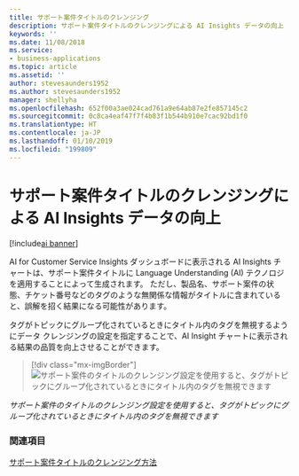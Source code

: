 ```yaml
---
title: サポート案件タイトルのクレンジング
description: サポート案件タイトルのクレンジングによる AI Insights データの向上
keywords: ''
ms.date: 11/08/2018
ms.service:
- business-applications
ms.topic: article
ms.assetid: ''
author: stevesaunders1952
ms.author: stevesaunders1952
manager: shellyha
ms.openlocfilehash: 652f00a3ae024cad761a9e64ab87e2fe857145c2
ms.sourcegitcommit: 0c8ca4eaf47f7f4b83f1b544b910e7cac92bd1f0
ms.translationtype: HT
ms.contentlocale: ja-JP
ms.lasthandoff: 01/10/2019
ms.locfileid: "199809"
---
```

# <a name="improve-your-ai-insights-data-by-cleansing-support-case-titles"></a>サポート案件タイトルのクレンジングによる AI Insights データの向上

[!include[ai banner](../includes/ai.md)] 

AI for Customer Service Insights ダッシュボードに表示される AI Insights チャートは、サポート案件タイトルに Language Understanding (AI) テクノロジを適用することによって生成されます。 ただし、製品名、サポート案件の状態、チケット番号などのタグのような無関係な情報がタイトルに含まれていると、誤解を招く結果になる可能性があります。 

タグがトピックにグループ化されているときにタイトル内のタグを無視するようにデータ クレンジングの設定を指定することで、AI Insight チャートに表示される結果の品質を向上させることができます。

> [!div class="mx-imgBorder"]
> ![サポート案件のタイトルのクレンジング設定を使用すると、タグがトピックにグループ化されているときにタイトル内のタグを無視できます](media/case-title-cleansing.png "サポート案件のタイトルのクレンジング設定を使用すると、タグがトピックにグループ化されているときにタイトル内のタグを無視できます")

*サポート案件のタイトルのクレンジング設定を使用すると、タグがトピックにグループ化されているときにタイトル内のタグを無視できます*

### <a name="see-also"></a>関連項目
[サポート案件タイトルのクレンジング方法](https://docs.microsoft.com/dynamics365/ai/customer-service-insights/settings)

